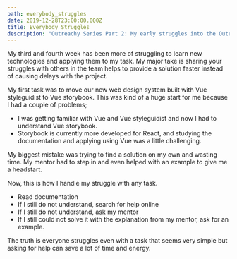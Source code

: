 ```yaml
---
path: everybody_struggles
date: 2019-12-28T23:00:00.000Z
title: Everybody Struggles
description: "Outreachy Series Part 2: My early struggles into the Outreachy internship"
---
```

My third and fourth week has been more of struggling to learn new technologies and applying them to my task. My major take is sharing your struggles with others in the team helps to provide a solution faster instead of causing delays with the project.

My first task was to move our new web design system built with Vue styleguidist to Vue storybook. This was kind of a huge start for me because I had a couple of problems;

* I was getting familiar with Vue and Vue styleguidist and now I had to understand Vue storybook.
* Storybook is currently more developed for React, and studying the documentation and applying using Vue was a little challenging.

My biggest mistake was trying to find a solution on my own and wasting time. My mentor had to step in and even helped with an example to give me a headstart.

Now, this is how I handle my struggle with any task.

* Read documentation
* If I still do not understand, search for help online
* If I still do not understand, ask my mentor
* If I still could not solve it with the explanation from my mentor, ask for an example.

The truth is everyone struggles even with a task that seems very simple but asking for help can save a lot of time and energy.
